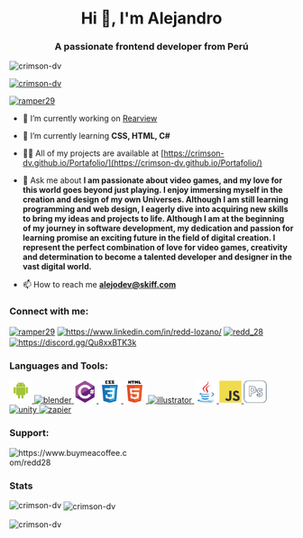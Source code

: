 <h1 align="center">Hi 👋, I'm Alejandro</h1>
<h3 align="center">A passionate frontend developer from Perú</h3>

<p align="left"> <img src="https://komarev.com/ghpvc/?username=crimson-dv&label=Profile%20views&color=0e75b6&style=flat-square" alt="crimson-dv" /> </p>

<p align="left"> <a href="https://github.com/ryo-ma/github-profile-trophy"><img src="https://github-profile-trophy.vercel.app/?username=crimson-dv" alt="crimson-dv" /></a> </p>

<p align="left"> <a href="https://twitter.com/ramper29" target="blank"><img src="https://img.shields.io/twitter/follow/ramper29?logo=twitter&style=for-the-badge" alt="ramper29" /></a> </p>

- 🔭 I’m currently working on [Rearview](https://gamejolt.com/games/rearview/851945)

- 🌱 I’m currently learning **CSS, HTML, C#**

- 👨‍💻 All of my projects are available at [https://crimson-dv.github.io/Portafolio/](https://crimson-dv.github.io/Portafolio/)

- 💬 Ask me about **I am passionate about video games, and my love for this world goes beyond just playing. I enjoy immersing myself in the creation and design of my own Universes. Although I am still learning programming and web design, I eagerly dive into acquiring new skills to bring my ideas and projects to life. Although I am at the beginning of my journey in software development, my dedication and passion for learning promise an exciting future in the field of digital creation. I represent the perfect combination of love for video games, creativity and determination to become a talented developer and designer in the vast digital world.**

- 📫 How to reach me **alejodev@skiff.com**

<h3 align="left">Connect with me:</h3>
<p align="left">
<a href="https://twitter.com/ramper29" target="blank"><img align="center" src="https://raw.githubusercontent.com/rahuldkjain/github-profile-readme-generator/master/src/images/icons/Social/twitter.svg" alt="ramper29" height="30" width="40" /></a>
<a href="https://linkedin.com/in/https://www.linkedin.com/in/redd-lozano/" target="blank"><img align="center" src="https://raw.githubusercontent.com/rahuldkjain/github-profile-readme-generator/master/src/images/icons/Social/linked-in-alt.svg" alt="https://www.linkedin.com/in/redd-lozano/" height="30" width="40" /></a>
<a href="https://www.youtube.com/c/redd_28" target="blank"><img align="center" src="https://raw.githubusercontent.com/rahuldkjain/github-profile-readme-generator/master/src/images/icons/Social/youtube.svg" alt="redd_28" height="30" width="40" /></a>
<a href="https://discord.gg/https://discord.gg/Qu8xxBTK3k" target="blank"><img align="center" src="https://raw.githubusercontent.com/rahuldkjain/github-profile-readme-generator/master/src/images/icons/Social/discord.svg" alt="https://discord.gg/Qu8xxBTK3k" height="30" width="40" /></a>
</p>

<h3 align="left">Languages and Tools:</h3>
<p align="left"> <a href="https://developer.android.com" target="_blank" rel="noreferrer"> <img src="https://raw.githubusercontent.com/devicons/devicon/master/icons/android/android-original-wordmark.svg" alt="android" width="40" height="40"/> </a> <a href="https://www.blender.org/" target="_blank" rel="noreferrer"> <img src="https://download.blender.org/branding/community/blender_community_badge_white.svg" alt="blender" width="40" height="40"/> </a> <a href="https://www.w3schools.com/cs/" target="_blank" rel="noreferrer"> <img src="https://raw.githubusercontent.com/devicons/devicon/master/icons/csharp/csharp-original.svg" alt="csharp" width="40" height="40"/> </a> <a href="https://www.w3schools.com/css/" target="_blank" rel="noreferrer"> <img src="https://raw.githubusercontent.com/devicons/devicon/master/icons/css3/css3-original-wordmark.svg" alt="css3" width="40" height="40"/> </a> <a href="https://www.w3.org/html/" target="_blank" rel="noreferrer"> <img src="https://raw.githubusercontent.com/devicons/devicon/master/icons/html5/html5-original-wordmark.svg" alt="html5" width="40" height="40"/> </a> <a href="https://www.adobe.com/in/products/illustrator.html" target="_blank" rel="noreferrer"> <img src="https://www.vectorlogo.zone/logos/adobe_illustrator/adobe_illustrator-icon.svg" alt="illustrator" width="40" height="40"/> </a> <a href="https://www.java.com" target="_blank" rel="noreferrer"> <img src="https://raw.githubusercontent.com/devicons/devicon/master/icons/java/java-original.svg" alt="java" width="40" height="40"/> </a> <a href="https://developer.mozilla.org/en-US/docs/Web/JavaScript" target="_blank" rel="noreferrer"> <img src="https://raw.githubusercontent.com/devicons/devicon/master/icons/javascript/javascript-original.svg" alt="javascript" width="40" height="40"/> </a> <a href="https://www.photoshop.com/en" target="_blank" rel="noreferrer"> <img src="https://raw.githubusercontent.com/devicons/devicon/master/icons/photoshop/photoshop-line.svg" alt="photoshop" width="40" height="40"/> </a> <a href="https://unity.com/" target="_blank" rel="noreferrer"> <img src="https://www.vectorlogo.zone/logos/unity3d/unity3d-icon.svg" alt="unity" width="40" height="40"/> </a> <a href="https://zapier.com" target="_blank" rel="noreferrer"> <img src="https://www.vectorlogo.zone/logos/zapier/zapier-icon.svg" alt="zapier" width="40" height="40"/> </a> </p>

<h3 align="left">Support:</h3>
<p><a href="https://www.buymeacoffee.com/https://www.buymeacoffee.com/redd28"> <img align="left" src="https://cdn.buymeacoffee.com/buttons/v2/default-yellow.png" height="50" width="210" alt="https://www.buymeacoffee.com/redd28" /></a></p><br><br>

<h3 align="left">Stats</h3>

<p><img align="left" src="https://github-readme-stats.vercel.app/api/top-langs?username=crimson-dv&show_icons=true&locale=en&layout=compact" alt="crimson-dv" /></p>

<p>&nbsp;<img align="center" src="https://github-readme-stats.vercel.app/api?username=crimson-dv&show_icons=true&locale=en" alt="crimson-dv" /></p>

<p><img align="center" src="https://github-readme-streak-stats.herokuapp.com/?user=crimson-dv&theme=default" alt="crimson-dv" /></p>
